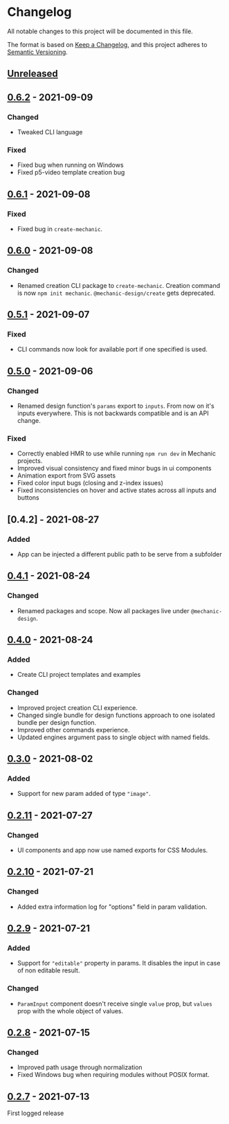 # Changelog

All notable changes to this project will be documented in this file.

The format is based on [Keep a Changelog](https://keepachangelog.com/en/1.0.0/),
and this project adheres to [Semantic Versioning](https://semver.org/spec/v2.0.0.html).

## [Unreleased]

## [0.6.2] - 2021-09-09

### Changed

- Tweaked CLI language

### Fixed

- Fixed bug when running on Windows
- Fixed p5-video template creation bug

## [0.6.1] - 2021-09-08

### Fixed

- Fixed bug in `create-mechanic`.

## [0.6.0] - 2021-09-08

### Changed

- Renamed creation CLI package to `create-mechanic`. Creation command is now `npm init mechanic`. `@mechanic-design/create` gets deprecated.

## [0.5.1] - 2021-09-07

### Fixed

- CLI commands now look for available port if one specified is used.

## [0.5.0] - 2021-09-06

### Changed

- Renamed design function's `params` export to `inputs`. From now on it's inputs everywhere. This is not backwards compatible and is an API change.

### Fixed

- Correctly enabled HMR to use while running `npm run dev` in Mechanic projects.
- Improved visual consistency and fixed minor bugs in ui components
- Animation export from SVG assets
- Fixed color input bugs (closing and z-index issues)
- Fixed inconsistencies on hover and active states across all inputs and buttons

## [0.4.2] - 2021-08-27

### Added

- App can be injected a different public path to be serve from a subfolder

## [0.4.1] - 2021-08-24

### Changed

- Renamed packages and scope. Now all packages live under `@mechanic-design`.

## [0.4.0] - 2021-08-24

### Added

- Create CLI project templates and examples

### Changed

- Improved project creation CLI experience.
- Changed single bundle for design functions approach to one isolated bundle per design function.
- Improved other commands experience.
- Updated engines argument pass to single object with named fields.

## [0.3.0] - 2021-08-02

### Added

- Support for new param added of type `"image"`.

## [0.2.11] - 2021-07-27

### Changed

- UI components and app now use named exports for CSS Modules.

## [0.2.10] - 2021-07-21

### Changed

- Added extra information log for "options" field in param validation.

## [0.2.9] - 2021-07-21

### Added

- Support for `"editable"` property in params. It disables the input in case of non editable result.

### Changed

- `ParamInput` component doesn't receive single `value` prop, but `values` prop with the whole object of values.

## [0.2.8] - 2021-07-15

### Changed

- Improved path usage through normalization
- Fixed Windows bug when requiring modules without POSIX format.

## [0.2.7] - 2021-07-13

First logged release

[unreleased]: https://github.com/designsystemsinternational/mechanic/compare/v0.6.2...main
[0.6.2]: https://github.com/designsystemsinternational/mechanic/releases/tag/v0.6.2
[0.6.1]: https://github.com/designsystemsinternational/mechanic/releases/tag/v0.6.1
[0.6.0]: https://github.com/designsystemsinternational/mechanic/releases/tag/v0.6.0
[0.5.1]: https://github.com/designsystemsinternational/mechanic/releases/tag/v0.5.1
[0.5.0]: https://github.com/designsystemsinternational/mechanic/releases/tag/v0.5.0
[0.4.1]: https://github.com/designsystemsinternational/mechanic/releases/tag/v0.4.1
[0.4.0]: https://github.com/designsystemsinternational/mechanic/releases/tag/v0.4.0
[0.3.0]: https://github.com/designsystemsinternational/mechanic/releases/tag/v0.3.0
[0.2.11]: https://github.com/designsystemsinternational/mechanic/releases/tag/v0.2.11
[0.2.10]: https://github.com/designsystemsinternational/mechanic/releases/tag/v0.2.10
[0.2.9]: https://github.com/designsystemsinternational/mechanic/releases/tag/v0.2.9
[0.2.8]: https://github.com/designsystemsinternational/mechanic/releases/tag/v0.2.8
[0.2.7]: https://github.com/designsystemsinternational/mechanic/releases/tag/v0.2.7
